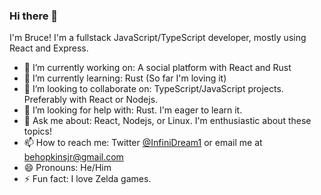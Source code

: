### Hi there 👋


I'm Bruce! I'm a fullstack JavaScript/TypeScript developer, mostly using React and Express.

- 🔭 I’m currently working on: A social platform with React and Rust  
- 🌱 I’m currently learning: Rust (So far I'm loving it)
- 👯 I’m looking to collaborate on: TypeScript/JavaScript projects. Preferably with React or Nodejs.
- 🤔 I’m looking for help with: Rust. I'm eager to learn it.
- 💬 Ask me about: React, Nodejs, or Linux. I'm enthusiastic about these topics!
- 📫 How to reach me: Twitter [@InfiniDream1](https://twitter.com/InfiniDream1) or email me at behopkinsjr@gmail.com
- 😄 Pronouns: He/Him
- ⚡ Fun fact: I love Zelda games.

